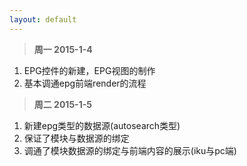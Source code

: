 ```yaml
---
layout: default
---
```


>**周一 2015-1-4**

1. EPG控件的新建，EPG视图的制作
2. 基本调通epg前端render的流程


>**周二 2015-1-5**

1. 新建epg类型的数据源(autosearch类型)
2. 保证了模块与数据源的绑定
3. 调通了模块数据源的绑定与前端内容的展示(iku与pc端)



